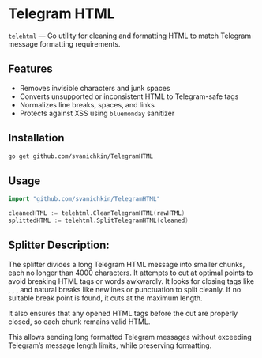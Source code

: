 # Telegram HTML

`telehtml` — Go utility for cleaning and formatting HTML to match Telegram message formatting requirements.

## Features

- Removes invisible characters and junk spaces
- Converts unsupported or inconsistent HTML to Telegram-safe tags
- Normalizes line breaks, spaces, and links
- Protects against XSS using `bluemonday` sanitizer

## Installation

```bash
go get github.com/svanichkin/TelegramHTML
```

## Usage

```go
import "github.com/svanichkin/TelegramHTML"

cleanedHTML := telehtml.CleanTelegramHTML(rawHTML)
splittedHTML := telehtml.SplitTelegramHTML(cleaned)
```

## Splitter Description:

The splitter divides a long Telegram HTML message into smaller chunks, each no longer than 4000 characters. It attempts to cut at optimal points to avoid breaking HTML tags or words awkwardly. It looks for closing tags like </a>, </b>, </code>, and natural breaks like newlines or punctuation to split cleanly. If no suitable break point is found, it cuts at the maximum length.

It also ensures that any opened HTML tags before the cut are properly closed, so each chunk remains valid HTML.

This allows sending long formatted Telegram messages without exceeding Telegram’s message length limits, while preserving formatting.
